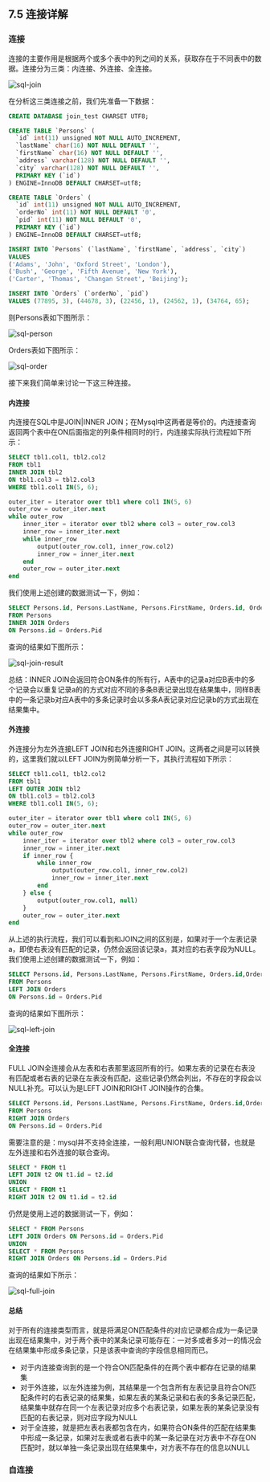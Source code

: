 ## 7.5 连接详解

### 连接
连接的主要作用是根据两个或多个表中的列之间的关系，获取存在于不同表中的数据。连接分为三类：内连接、外连接、全连接。

![sql-join](../img/7-sql-join-summary.jpg)

在分析这三类连接之前，我们先准备一下数据：
```sql
CREATE DATABASE join_test CHARSET UTF8;

CREATE TABLE `Persons` (
  `id` int(11) unsigned NOT NULL AUTO_INCREMENT,
  `lastName` char(16) NOT NULL DEFAULT '',
  `firstName` char(16) NOT NULL DEFAULT '',
  `address` varchar(128) NOT NULL DEFAULT '',
  `city` varchar(128) NOT NULL DEFAULT '',
  PRIMARY KEY (`id`)
) ENGINE=InnoDB DEFAULT CHARSET=utf8;

CREATE TABLE `Orders` (
  `id` int(11) unsigned NOT NULL AUTO_INCREMENT,
  `orderNo` int(11) NOT NULL DEFAULT '0',
  `pid` int(11) NOT NULL DEFAULT '0',
  PRIMARY KEY (`id`)
) ENGINE=InnoDB DEFAULT CHARSET=utf8;

INSERT INTO `Persons` (`lastName`, `firstName`, `address`, `city`)
VALUES
('Adams', 'John', 'Oxford Street', 'London'),
('Bush', 'George', 'Fifth Avenue', 'New York'),
('Carter', 'Thomas', 'Changan Street', 'Beijing');

INSERT INTO `Orders` (`orderNo`, `pid`)
VALUES (77895, 3), (44678, 3), (22456, 1), (24562, 1), (34764, 65);
```
则Persons表如下图所示：

![sql-person](../img/7-sql-person.jpg)

Orders表如下图所示：

![sql-order](../img/7-sql-order.jpg)

接下来我们简单来讨论一下这三种连接。

#### 内连接
内连接在SQL中是JOIN|INNER JOIN；在Mysql中这两者是等价的。内连接查询返回两个表中在ON后面指定的列条件相同时的行，内连接实际执行流程如下所示：
```sql
SELECT tbl1.col1, tbl2.col2
FROM tbl1 
INNER JOIN tbl2 
ON tbl1.col3 = tbl2.col3
WHERE tbl1.col1 IN(5, 6);

outer_iter = iterator over tbl1 where col1 IN(5, 6)
outer_row = outer_iter.next
while outer_row
    inner_iter = iterator over tbl2 where col3 = outer_row.col3
    inner_row = inner_iter.next
    while inner_row
        output(outer_row.col1, inner_row.col2)
        inner_row = inner_iter.next
    end
    outer_row = outer_iter.next
end
```

我们使用上述创建的数据测试一下，例如：
```sql
SELECT Persons.id, Persons.LastName, Persons.FirstName, Orders.id, Orders.OrderNo, Orders.Pid
FROM Persons
INNER JOIN Orders
ON Persons.id = Orders.Pid
```
查询的结果如下图所示：

![sql-join-result](../img/7-sql-join.jpg)

总结：INNER JOIN会返回符合ON条件的所有行，A表中的记录a对应B表中的多个记录会以重复记录a的的方式对应不同的多条B表记录出现在结果集中，同样B表中的一条记录b对应A表中的多条记录时会以多条A表记录对应记录b的方式出现在结果集中。

#### 外连接
外连接分为左外连接LEFT JOIN和右外连接RIGHT JOIN。这两者之间是可以转换的，这里我们就以LEFT JOIN为例简单分析一下，其执行流程如下所示：
```sql
SELECT tbl1.col1, tbl2.col2
FROM tbl1 
LEFT OUTER JOIN tbl2 
ON tbl1.col3 = tbl2.col3
WHERE tbl1.col1 IN(5, 6);

outer_iter = iterator over tbl1 where col1 IN(5, 6)
outer_row = outer_iter.next
while outer_row
    inner_iter = iterator over tbl2 where col3 = outer_row.col3
    inner_row = inner_iter.next
    if inner_row {
        while inner_row
            output(outer_row.col1, inner_row.col2)
            inner_row = inner_iter.next
        end
    } else {
        output(outer_row.col1, null)
    }
    outer_row = outer_iter.next
end
```
从上述的执行流程，我们可以看到和JOIN之间的区别是，如果对于一个左表记录a，即使右表没有匹配的记录，仍然会返回该记录a，其对应的右表字段为NULL。我们使用上述创建的数据测试一下，例如：
```sql
SELECT Persons.id, Persons.LastName, Persons.FirstName, Orders.id,Orders.OrderNo,Orders.Pid
FROM Persons
LEFT JOIN Orders
ON Persons.id = Orders.Pid
```
查询的结果如下图所示：

![sql-left-join](../img/7-sql-left-join.jpg)

#### 全连接
FULL JOIN全连接会从左表和右表那里返回所有的行。如果左表的记录在右表没有匹配或者右表的记录在左表没有匹配，这些记录仍然会列出，不存在的字段会以NULL补充。可以认为是LEFT JOIN和RIGHT JOIN操作的合集。 
```sql
SELECT Persons.id, Persons.LastName, Persons.FirstName, Orders.id,Orders.OrderNo,Orders.Pid
FROM Persons
RIGHT JOIN Orders
ON Persons.id = Orders.Pid
```
需要注意的是：mysql并不支持全连接，一般利用UNION联合查询代替，也就是左外连接和右外连接的联合查询。
```sql
SELECT * FROM t1
LEFT JOIN t2 ON t1.id = t2.id
UNION
SELECT * FROM t1
RIGHT JOIN t2 ON t1.id = t2.id
```
仍然是使用上述的数据测试一下，例如：
```sql
SELECT * FROM Persons
LEFT JOIN Orders ON Persons.id = Orders.Pid
UNION
SELECT * FROM Persons
RIGHT JOIN Orders ON Persons.id = Orders.Pid
```
查询的结果如下所示：

![sql-full-join](../img/7-sql-full-join.jpg)

#### 总结
对于所有的连接类型而言，就是将满足ON匹配条件的对应记录都合成为一条记录出现在结果集中，对于两个表中的某条记录可能存在：一对多或者多对一的情况会在结果集中形成多条记录，只是该表中查询的字段信息相同而已。
* 对于内连接查询到的是一个符合ON匹配条件的在两个表中都存在记录的结果集
* 对于外连接，以左外连接为例，其结果是一个包含所有左表记录且符合ON匹配条件时的右表记录的结果集，如果左表的某条记录和右表的多条记录匹配，结果集中就存在同一个左表记录对应多个右表记录，如果左表的某条记录没有匹配的右表记录，则对应字段为NULL
* 对于全连接，就是把左表右表都包含在内，如果符合ON条件的匹配在结果集中形成一条记录，如果对左表或者右表中的某一条记录在对方表中不存在ON匹配时，就以单独一条记录出现在结果集中，对方表不存在的信息以NULL

### 自连接



